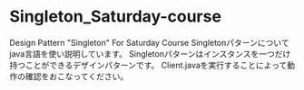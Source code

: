# Singleton_Saturday-course
Design Pattern "Singleton" For Saturday Course
Singletonパターンについてjava言語を使い説明しています。
Singletonパターンはインスタンスを一つだけ持つことができるデザインパターンです。
Client.javaを実行することによって動作の確認をおこなってください。
